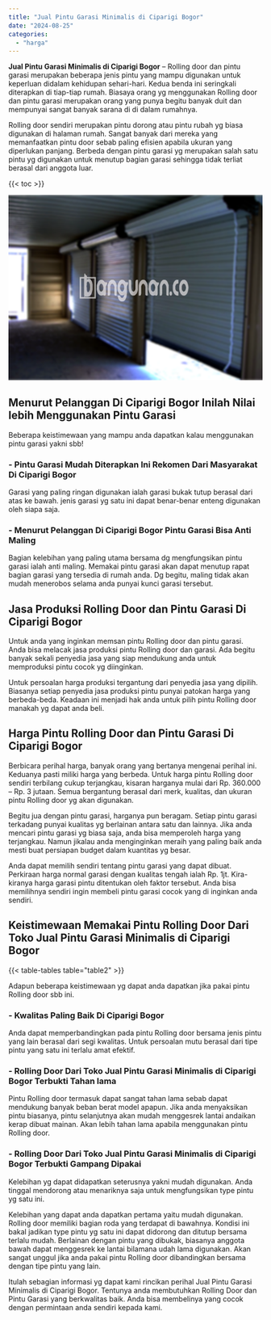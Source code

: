 ```yaml
---
title: "Jual Pintu Garasi Minimalis di Ciparigi Bogor"
date: "2024-08-25"
categories: 
  - "harga"
---
```


**Jual Pintu Garasi Minimalis di Ciparigi Bogor** – Rolling door dan pintu garasi merupakan beberapa jenis pintu yang mampu digunakan untuk keperluan didalam kehidupan sehari-hari. Kedua benda ini seringkali diterapkan di tiap-tiap rumah. Biasaya orang yg menggunakan Rolling door dan pintu garasi merupakan orang yang punya begitu banyak duit dan mempunyai sangat banyak sarana di di dalam rumahnya.

Rolling door sendiri merupakan pintu dorong atau pintu rubah yg biasa digunakan di halaman rumah. Sangat banyak dari mereka yang memanfaatkan pintu door sebab paling efisien apabila ukuran yang diperlukan panjang. Berbeda dengan pintu garasi yg merupakan salah satu pintu yg digunakan untuk menutup bagian garasi sehingga tidak terliat berasal dari anggota luar.

{{< toc >}}

![Jual Pintu Garasi Minimalis di Ciparigi Bogor](/images/pintu-garasi-52.png)

## Menurut Pelanggan Di Ciparigi Bogor Inilah Nilai lebih Menggunakan Pintu Garasi

Beberapa keistimewaan yang mampu anda dapatkan kalau menggunakan pintu garasi yakni sbb!

### \- Pintu Garasi Mudah Diterapkan Ini Rekomen Dari Masyarakat Di Ciparigi Bogor

Garasi yang paling ringan digunakan ialah garasi bukak tutup berasal dari atas ke bawah. jenis garasi yg satu ini dapat benar-benar enteng digunakan oleh siapa saja.

### \- Menurut Pelanggan Di Ciparigi Bogor Pintu Garasi Bisa Anti Maling

Bagian kelebihan yang paling utama bersama dg mengfungsikan pintu garasi ialah anti maling. Memakai pintu garasi akan dapat menutup rapat bagian garasi yang tersedia di rumah anda. Dg begitu, maling tidak akan mudah menerobos selama anda punyai kunci garasi tersebut.

## Jasa Produksi Rolling Door dan Pintu Garasi Di Ciparigi Bogor

Untuk anda yang inginkan memsan pintu Rolling door dan pintu garasi. Anda bisa melacak jasa produksi pintu Rolling door dan garasi. Ada begitu banyak sekali penyedia jasa yang siap mendukung anda untuk memproduksi pintu cocok yg diinginkan.

Untuk persoalan harga produksi tergantung dari penyedia jasa yang dipilih. Biasanya setiap penyedia jasa produksi pintu punyai patokan harga yang berbeda-beda. Keadaan ini menjadi hak anda untuk pilih pintu Rolling door manakah yg dapat anda beli.

## Harga Pintu Rolling Door dan Pintu Garasi Di Ciparigi Bogor

Berbicara perihal harga, banyak orang yang bertanya mengenai perihal ini. Keduanya pasti miliki harga yang berbeda. Untuk harga pintu Rolling door sendiri terbilang cukup terjangkau, kisaran harganya mulai dari Rp. 360.000 – Rp. 3 jutaan. Semua bergantung berasal dari merk, kualitas, dan ukuran pintu Rolling door yg akan digunakan.

Begitu jua dengan pintu garasi, harganya pun beragam. Setiap pintu garasi terkadang punyai kualitas yg berlainan antara satu dan lainnya. Jika anda mencari pintu garasi yg biasa saja, anda bisa memperoleh harga yang terjangkau. Namun jikalau anda menginginkan meraih yang paling baik anda mesti buat persiapan budget dalam kuantitas yg besar.

Anda dapat memilih sendiri tentang pintu garasi yang dapat dibuat. Perkiraan harga normal garasi dengan kualitas tengah ialah Rp. 1jt. Kira-kiranya harga garasi pintu ditentukan oleh faktor tersebut. Anda bisa memilihnya sendiri ingin membeli pintu garasi cocok yang di inginkan anda sendiri.

## Keistimewaan Memakai Pintu Rolling Door Dari Toko Jual Pintu Garasi Minimalis di Ciparigi Bogor

{{< table-tables table="table2" >}}

Adapun beberapa keistimewaan yg dapat anda dapatkan jika pakai pintu Rolling door sbb ini.

### \- Kwalitas Paling Baik Di Ciparigi Bogor

Anda dapat memperbandingkan pada pintu Rolling door bersama jenis pintu yang lain berasal dari segi kwalitas. Untuk persoalan mutu berasal dari tipe pintu yang satu ini terlalu amat efektif.

### \- Rolling Door Dari Toko Jual Pintu Garasi Minimalis di Ciparigi Bogor Terbukti Tahan lama

Pintu Rolling door termasuk dapat sangat tahan lama sebab dapat mendukung banyak beban berat model apapun. Jika anda menyaksikan pintu biasanya, pintu selanjutnya akan mudah menggesrek lantai andaikan kerap dibuat mainan. Akan lebih tahan lama apabila menggunakan pintu Rolling door.

### \- Rolling Door Dari Toko Jual Pintu Garasi Minimalis di Ciparigi Bogor Terbukti Gampang Dipakai

Kelebihan yg dapat didapatkan seterusnya yakni mudah digunakan. Anda tinggal mendorong atau menariknya saja untuk mengfungsikan type pintu yg satu ini.

Kelebihan yang dapat anda dapatkan pertama yaitu mudah digunakan. Rolling door memiliki bagian roda yang terdapat di bawahnya. Kondisi ini bakal jadikan type pintu yg satu ini dapat didorong dan ditutup bersama terlalu mudah. Berlainan dengan pintu yang dibukak, biasanya anggota bawah dapat menggesrek ke lantai bilamana udah lama digunakan. Akan sangat unggul jika anda pakai pintu Rolling door dibandingkan bersama dengan tipe pintu yang lain.

Itulah sebagian informasi yg dapat kami rincikan perihal Jual Pintu Garasi Minimalis di Ciparigi Bogor. Tentunya anda membutuhkan Rolling Door dan Pintu Garasi yang berkwalitas baik. Anda bisa membelinya yang cocok dengan permintaan anda sendiri kepada kami.
